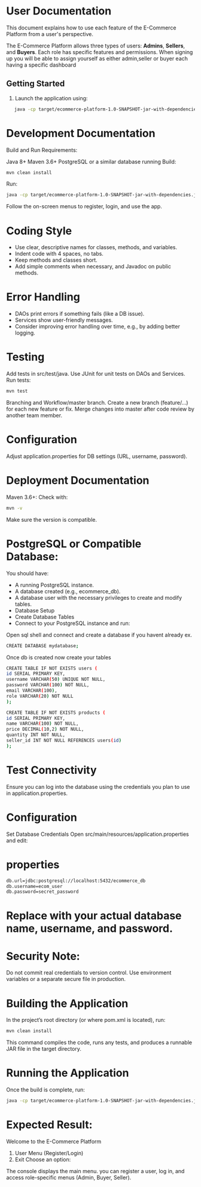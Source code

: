 # User Documentation

This document explains how to use each feature of the E-Commerce Platform from a user's perspective.

The E-Commerce Platform allows three types of users: **Admins**, **Sellers**, and **Buyers**. Each role has specific features and permissions.
When signing up you will be able to assign yourself as either admin,seller or buyer each having a specific dashboard

## Getting Started

1. Launch the application using:

```bash
   java -cp target/ecommerce-platform-1.0-SNAPSHOT-jar-with-dependencies.jar MainMenu
```

# Development Documentation

Build and Run
Requirements:

Java 8+
Maven 3.6+
PostgreSQL or a similar database running
Build:

```bash
mvn clean install
```

Run:

```bash
java -cp target/ecommerce-platform-1.0-SNAPSHOT-jar-with-dependencies.jar MainMenu
```

Follow the on-screen menus to register, login, and use the app.

# Coding Style

- Use clear, descriptive names for classes, methods, and variables.
- Indent code with 4 spaces, no tabs.
- Keep methods and classes short.
- Add simple comments when necessary, and Javadoc on public methods.

# Error Handling

- DAOs print errors if something fails (like a DB issue).
- Services show user-friendly messages.
- Consider improving error handling over time, e.g., by adding better logging.

# Testing

Add tests in src/test/java.
Use JUnit for unit tests on DAOs and Services.
Run tests:

```bash
mvn test
```

Branching and Workflow/master branch.
Create a new branch (feature/...) for each new feature or fix.
Merge changes into master after code review by another team member.

# Configuration

Adjust application.properties for DB settings (URL, username, password).

# Deployment Documentation

Maven 3.6+:
Check with:

```bash
mvn -v
```

Make sure the version is compatible.

# PostgreSQL or Compatible Database:

You should have:

- A running PostgreSQL instance.
- A database created (e.g., ecommerce_db).
- A database user with the necessary privileges to create and modify tables.
- Database Setup
- Create Database Tables
- Connect to your PostgreSQL instance and run:

Open sql shell and connect and create a database if you havent already ex.

```bash
CREATE DATABASE mydatabase;
```

Once db is created now create your tables

```bash
CREATE TABLE IF NOT EXISTS users (
id SERIAL PRIMARY KEY,
username VARCHAR(50) UNIQUE NOT NULL,
password VARCHAR(100) NOT NULL,
email VARCHAR(100),
role VARCHAR(20) NOT NULL
);
```

```bash
CREATE TABLE IF NOT EXISTS products (
id SERIAL PRIMARY KEY,
name VARCHAR(100) NOT NULL,
price DECIMAL(10,2) NOT NULL,
quantity INT NOT NULL,
seller_id INT NOT NULL REFERENCES users(id)
);
```

# Test Connectivity

Ensure you can log into the database using the credentials you plan to use in application.properties.

# Configuration

Set Database Credentials
Open src/main/resources/application.properties and edit:

# properties

```bash
db.url=jdbc:postgresql://localhost:5432/ecommerce_db
db.username=ecom_user
db.password=secret_password
```

# Replace with your actual database name, username, and password.

# Security Note:

Do not commit real credentials to version control. Use environment variables or a separate secure file in production.

# Building the Application

In the project’s root directory (or where pom.xml is located), run:

```bash
mvn clean install
```

This command compiles the code, runs any tests, and produces a runnable JAR file in the target directory.

# Running the Application

Once the build is complete, run:

```bash
java -cp target/ecommerce-platform-1.0-SNAPSHOT-jar-with-dependencies.jar MainMenu
```

# Expected Result:

Welcome to the E-Commerce Platform

1. User Menu (Register/Login)
2. Exit
   Choose an option:

The console displays the main menu.
you can register a user, log in, and access role-specific menus (Admin, Buyer, Seller).

